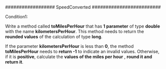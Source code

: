 ##################  SpeedConverted   #########################

Condition1:

Write a method called **toMilesPerHour** that has **1 parameter** of type **double** with the name **kilometersPerHour**. This method needs to return the **rounded values** of the calculation of type **long**.

If the parameter **kilometersPerHour** is less than **0**, the method **toMilesPerHour** needs to **return -1** to indicate an invalid values.
Otherwise, if it is **positive**, calculate the **values of the miles per hour** , **round it and return it**. 
